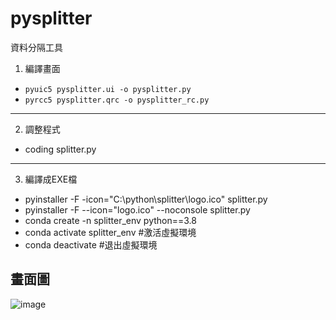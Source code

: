 # pysplitter
資料分隔工具


1. 編譯畫面
  * `pyuic5 pysplitter.ui -o pysplitter.py`
  * `pyrcc5 pysplitter.qrc -o pysplitter_rc.py`
-----
2. 調整程式
  * coding splitter.py
-----
3. 編譯成EXE檔
 * pyinstaller -F -icon="C:\python\splitter\logo.ico" splitter.py
 * pyinstaller -F --icon="logo.ico" --noconsole splitter.py
 * conda create -n splitter_env python==3.8
 * conda activate splitter_env  #激活虛擬環境
 * conda deactivate             #退出虛擬環境
 
 畫面圖
 ------
 ![image](https://user-images.githubusercontent.com/45743812/184643137-aaab6f93-5778-485b-b9ef-5a33841e29db.png)
